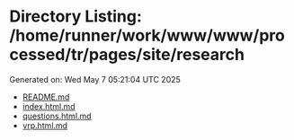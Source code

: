 # Directory Listing: /home/runner/work/www/www/processed/tr/pages/site/research
Generated on: Wed May  7 05:21:04 UTC 2025

- [README.md](README.md)
- [index.html.md](index.html.md)
- [questions.html.md](questions.html.md)
- [vrp.html.md](vrp.html.md)
